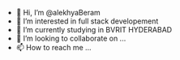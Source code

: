 - 👋 Hi, I’m @alekhyaBeram
- 👀 I’m interested in full stack developement
- 🌱 I’m currently studying in BVRIT HYDERABAD
- 💞️ I’m looking to collaborate on ...
- 📫 How to reach me ...

<!---
alekhyaBeram/alekhyaBeram is a ✨ special ✨ repository because its `README.md` (this file) appears on your GitHub profile.
You can click the Preview link to take a look at your changes.
--->
